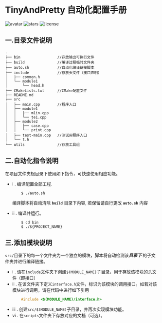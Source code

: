 # **TinyAndPretty 自动化配置手册**
![avatar](https://badgen.net/badge/Language/C++11/orange)
![stars](https://badgen.net/badge/Dev%20Env./Linux/green)
![license](https://badgen.net/badge/License/Apache-2.0/blue)

## 一.目录文件说明 ##
```
.
├── bin                 //存放输出可执行文件
├── build               //编译过程临时文件夹
├── auto.sh             //自动化编译链接脚本
├── include             //存放头文件（接口声明）
│   ├── common.h
│   └── module1
│       └── head.h
├── CMakeLists.txt      //CMake配置文件
├── README.md
├── src
│   ├── main.cpp        //程序入口
│   ├── module1
│   │   ├── m1in.cpp
│   │   └── te1.cpp
│   ├── module2
│   │   ├── case.cpp
│   │   └── print.cpp
│   ├── test-main.cpp   //测试用程序入口
│   └── t.h
└── utils               //存放工具组
```

## 二.自动化指令说明 ##
在项目文件夹根目录下使用如下指令，可快速使用相应功能。
* i . 编译配置全部工程. 
    
    ```
        $ ./auto.sh 
    ```
    编译脚本将自动清除 **`build`** 目录下内容, 若保留请自行更改 **`auto.sh`** 内容


* ii . 编译并运行。
    ```
        $ cd bin
        $ ./${PROJECT_NAME}
    ```

## 三.添加模块说明 ##
`src/`目录下的每一个文件夹为一个独立的模块，脚本将自动检测该***目录下*** 的子文件夹并进行编译链接。
* i . 请在`include`文件夹下创建`$(MODULE_NAME)`子目录，用于存放该模块的头文件（即接口）
* ii . 在该文件夹下定义`interface.h`文件，标识为该模块的调用接口。如若对该模块进行调用，请在代码中进行如下引用
    ```c++
        #include <$(MODULE_NAME)/interface.h>
    ```
* iii . 创建`src/$(MODULE_NAME)`子目录，并再次实现模块功能。
* vi . 在`scripts`文件夹下存放对应的文档（可选）。
